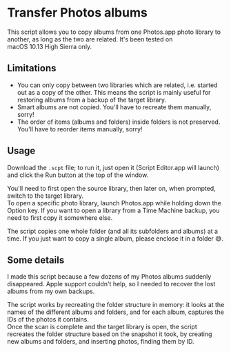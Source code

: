 # Transfer Photos albums

This script allows you to copy albums from one Photos.app photo library to another, as long as the two are related. It's been tested on macOS 10.13 High Sierra only.

## Limitations

- You can only copy between two libraries which are related, i.e. started out as a copy of the other. This means the script is mainly useful for restoring albums from a backup of the target library.
- Smart albums are not copied. You'll have to recreate them manually, sorry!
- The order of items (albums and folders) inside folders is not preserved. You'll have to reorder items manually, sorry!

## Usage

Download the `.scpt` file; to run it, just open it (Script Editor.app will launch) and click the Run button at the top of the window.

You'll need to first open the source library, then later on, when prompted, switch to the target library.  
To open a specific photo library, launch Photos.app while holding down the Option key. If you want to open a library from a Time Machine backup, you need to first copy it somewhere else.

The script copies one whole folder (and all its subfolders and albums) at a time. If you just want to copy a single album, please enclose it in a folder 😅.

## Some details

I made this script because a few dozens of my Photos albums suddenly disappeared. Apple support couldn't help, so I needed to recover the lost albums from my own backups.

The script works by recreating the folder structure in memory: it looks at the names of the different albums and folders, and for each album, captures the IDs of the photos it contains.  
Once the scan is complete and the target library is open, the script recreates the folder structure based on the snapshot it took, by creating new albums and folders, and inserting photos, finding them by ID.
